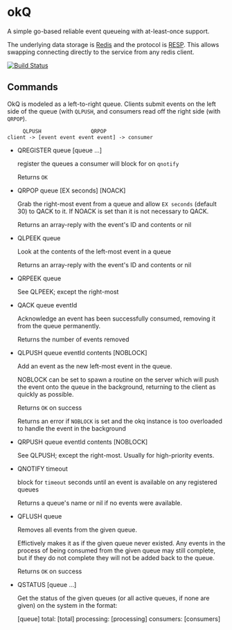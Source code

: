 okQ
=======

A simple go-based reliable event queueing with at-least-once support.

The underlying data storage is [Redis](http://redis.io) and the protocol is [RESP](http://redis.io/topics/protocol).
This allows swapping connecting directly to the service from any redis client.

[![Build Status](https://travis-ci.org/mc0/okq.svg?branch=master)](https://travis-ci.org/mc0/okq)

Commands
--------

OkQ is modeled as a left-to-right queue. Clients submit events on the left
side of the queue (with `QLPUSH`, and consumers read off the right side (with
`QRPOP`).

```
     QLPUSH                QRPOP
client -> [event event event event] -> consumer
```

* QREGISTER queue [queue ...]

  register the queues a consumer will block for on `qnotify`

  Returns `OK`

* QRPOP queue [EX seconds] [NOACK]

  Grab the right-most event from a queue and allow `EX seconds` (default 30) to
  QACK to it. If NOACK is set than it is not necessary to QACK.

  Returns an array-reply with the event's ID and contents or nil

* QLPEEK queue

  Look at the contents of the left-most event in a queue

  Returns an array-reply with the event's ID and contents or nil

* QRPEEK queue

  See QLPEEK; except the right-most

* QACK queue eventId

  Acknowledge an event has been successfully consumed, removing it from the
  queue permanently.

  Returns the number of events removed

* QLPUSH queue eventId contents [NOBLOCK]

  Add an event as the new left-most event in the queue.

  NOBLOCK can be set to spawn a routine on the server which will push the event
  onto the queue in the background, returning to the client as quickly as
  possible.

  Returns `OK` on success

  Returns an error if `NOBLOCK` is set and the okq instance is too overloaded to
  handle the event in the background

* QRPUSH queue eventId contents [NOBLOCK]

  See QLPUSH; except the right-most. Usually for high-priority events.

* QNOTIFY timeout

  block for `timeout` seconds until an event is available on any registered queues

  Returns a queue's name or nil if no events were available.

* QFLUSH queue

  Removes all events from the given queue.

  Effictively makes it as if the given queue never existed. Any events in the
  process of being consumed from the given queue may still complete, but if they
  do not complete they will not be added back to the queue.

  Returns `OK` on success

* QSTATUS [queue ...]

  Get the status of the given queues (or all active queues, if none are given)
  on the system in the format:

    [queue] total: [total] processing: [processing] consumers: [consumers]
